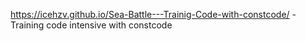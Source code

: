 https://icehzv.github.io/Sea-Battle---Trainig-Code-with-constcode/ - Training code intensive with constcode
